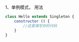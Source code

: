1、单例模式，
用法
```javascript
class Hello extends Singleton {
    constructor () {
        //这里填写你的代码
    }
}
```

